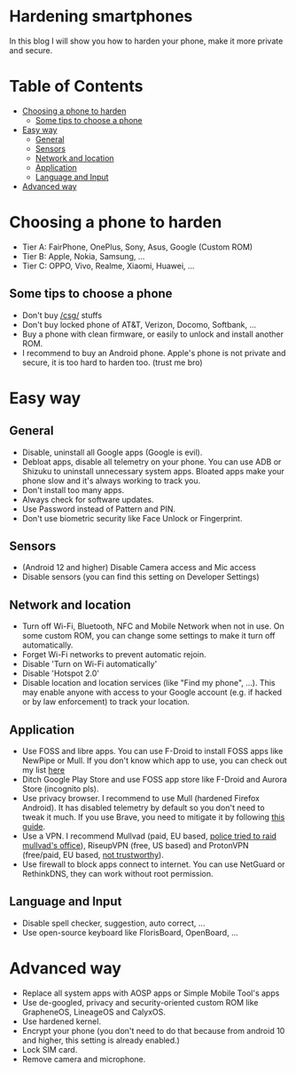 # Hardening smartphones
In this blog I will show you how to harden your phone, make it more private and secure.

# Table of Contents
- [Choosing a phone to harden](#choosing-a-phone-to-harden)
    - [Some tips to choose a phone](#some-tips-to-choose-a-phone)
- [Easy way](#easy-way)
    - [General](#general)
    - [Sensors](#sensors)
    - [Network and location](#network-and-location)
    - [Application](#application)
    - [Language and Input](#language-and-input)
- [Advanced way](#advanced-way)

# Choosing a phone to harden
- Tier A: FairPhone, OnePlus, Sony, Asus, Google (Custom ROM)
- Tier B: Apple, Nokia, Samsung, ...
- Tier C: OPPO, Vivo, Realme, Xiaomi, Huawei, ...
## Some tips to choose a phone
- Don't buy [/csg/](https://wiki.installgentoo.com/wiki/Chink_Shit_General) stuffs
- Don't buy locked phone of AT&T, Verizon, Docomo, Softbank, ...
- Buy a phone with clean firmware, or easily to unlock and install another ROM.
- I recommend to buy an Android phone. Apple's phone is not private and secure, it is too hard to harden too. (trust me bro)

# Easy way
## General
- Disable, uninstall all Google apps (Google is evil).
- Debloat apps, disable all telemetry on your phone. You can use ADB or Shizuku to uninstall unnecessary system apps. Bloated apps make your phone slow and it's always working to track you.
- Don't install too many apps.
- Always check for software updates.
- Use Password instead of Pattern and PIN.
- Don't use biometric security like Face Unlock or Fingerprint.

## Sensors
- (Android 12 and higher) Disable Camera access and Mic access
- Disable sensors (you can find this setting on Developer Settings)

## Network and location
- Turn off Wi-Fi, Bluetooth, NFC and Mobile Network when not in use. On some custom ROM, you can change some settings to make it turn off automatically.
- Forget Wi-Fi networks to prevent automatic rejoin.
- Disable 'Turn on Wi-Fi automatically'
- Disable 'Hotspot 2.0'
- Disable location and location services (like "Find my phone", ...). This may enable anyone with access to your Google account (e.g. if hacked or by law enforcement) to track your location.

## Application
- Use FOSS and libre apps. You can use F-Droid to install FOSS apps like NewPipe or Mull. If you don't know which app to use, you can check out my list [here](https://github.com/p3nguin-kun/blogs/blob/main/android-apps-i-use.md)
- Ditch Google Play Store and use FOSS app store like F-Droid and Aurora Store (incognito pls).
- Use privacy browser. I recommend to use Mull (hardened Firefox Android). It has disabled telemetry by default so you don't need to tweak it much. If you use Brave, you need to mitigate it by following [this guide](https://github.com/p3nguin-kun/blogs/blob/main/mitigate-brave.md).
- Use a VPN. I recommend Mullvad (paid, EU based, [police tried to raid mullvad's office](https://www.theverge.com/2023/4/21/23692580/mullvad-vpn-raid-sweden-police)), RiseupVPN (free, US based) and ProtonVPN (free/paid, EU based, [not trustworthy](https://www.youtube.com/watch?v=QCx_G_R0UmQ)).
- Use firewall to block apps connect to internet. You can use NetGuard or RethinkDNS, they can work without root permission.

## Language and Input
- Disable spell checker, suggestion, auto correct, ...
- Use open-source keyboard like FlorisBoard, OpenBoard, ...

# Advanced way
- Replace all system apps with AOSP apps or Simple Mobile Tool's apps
- Use de-googled, privacy and security-oriented custom ROM like GrapheneOS, LineageOS and CalyxOS.
- Use hardened kernel.
- Encrypt your phone (you don't need to do that because from android 10 and higher, this setting is already enabled.)
- Lock SIM card.
- Remove camera and microphone.
